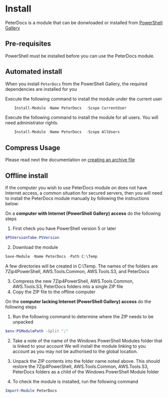 # Install

PeterDocs is a module that can be donwloaded or installed from
[PowerShell Gallery](https://xx.com/)

## Pre-requisites

PowerShell must be installed before you can use the PeterDocs module.

## Automated install

When you install ```PeterDocs``` from the PowerShell Gallery, the
required dependencies are installed for you

Execute the following command to install the module under the current user

```powershell
    Install-Module -Name PeterDocs  -Scope CurrentUser    
```

Execute the following command to install the module for all users.  You will
need administrator rights.

```powershell
    Install-Module -Name PeterDocs  -Scope AllUsers    
```

## Compress Usage

Please read next the documentation on [creating an archive file](Compress.md)

## Offline install

If the computer you wish to use PeterDocs module on does not have Internet access,
a common situation for secured servers, then you will need to install the
PeterDocs module manually by following the instructions below:

On a **computer with Internet (PowerShell Gallery) access** do the following steps

1. First check you have PowerShell version 5 or later

```powershell
$PSVersionTabe.PSVersion
```

2. Download the module

```powershell
Save-Module -Name PeterDocs -Path C:\Temp
```

A few directories will be created in C:\Temp.  The names of the folders are
7Zip4PowerShell, AWS.Tools.Common, AWS.Tools.S3, and PeterDocs

3. Compress the new 7Zip4PowerShell, AWS.Tools.Common, AWS.Tools.S3, PeterDocs folders into a single ZIP file
4. Copy the ZIP file to the offline computer

On the **computer lacking Internet (PowerShell Gallery) access** do the following steps

1. Run the following command to determine where the ZIP needs to be unpacked

```powershell
$env:PSModulePath -Split ";"
```

2. Take a note of the name of the Windows PowerShell Modules folder that is linked to your account
We will install the module linking to you account as you may not be authorised to the global location.

3. Unpack the ZIP contents into the folder name noted above.  This should restore the
7Zip4PowerShell, AWS.Tools.Common, AWS.Tools.S3, PeterDocs folders
as a child of the Windows PowerShell Module folder

4. To check the module is installed, run the following command

```powershell
Import-Module PeterDocs
```
